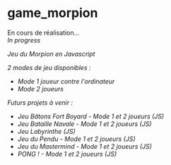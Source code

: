 # game_morpion

<p>En cours de réalisation...<br>
<em>In progress</p>
</p>

Jeu du Morpion en Javascript

2 modes de jeu disponibles :
<ul>
<li>
Mode 1 joueur contre l'ordinateur
</li>
<li>
Mode 2 joueurs
</li>
</ul>

<em>
Futurs projets à venir :
<ul>
<li>
Jeu Bâtons Fort Boyard - Mode 1 et 2 joueurs (JS)
</li>
<li>
Jeu Bataille Navale - Mode 1 et 2 joueurs (JS)
</li>
<li>
Jeu Labyrinthe (JS)
</li>
<li>
Jeu du Pendu - Mode 1 et 2 joueurs (JS)
</li>
<li>
Jeu du Mastermind - Mode 1 et 2 joueurs (JS)
</li>
<li>
PONG ! - Mode 1 et 2 joueurs (JS)
</li>
</ul>
</em>
